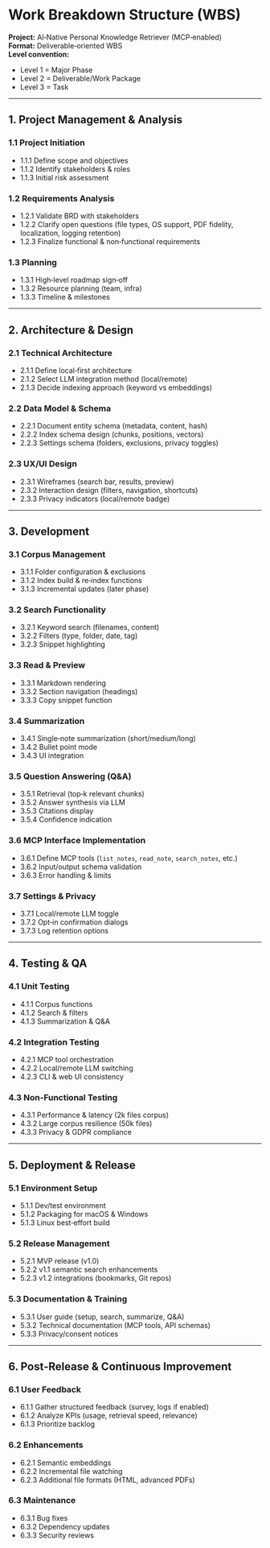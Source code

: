# Work Breakdown Structure (WBS)
**Project:** AI‑Native Personal Knowledge Retriever (MCP‑enabled)  
**Format:** Deliverable‑oriented WBS  
**Level convention:**  
- Level 1 = Major Phase  
- Level 2 = Deliverable/Work Package  
- Level 3 = Task  

---

## 1. Project Management & Analysis
### 1.1 Project Initiation
- 1.1.1 Define scope and objectives
- 1.1.2 Identify stakeholders & roles
- 1.1.3 Initial risk assessment

### 1.2 Requirements Analysis
- 1.2.1 Validate BRD with stakeholders
- 1.2.2 Clarify open questions (file types, OS support, PDF fidelity, localization, logging retention)
- 1.2.3 Finalize functional & non‑functional requirements

### 1.3 Planning
- 1.3.1 High‑level roadmap sign‑off
- 1.3.2 Resource planning (team, infra)
- 1.3.3 Timeline & milestones

---

## 2. Architecture & Design
### 2.1 Technical Architecture
- 2.1.1 Define local‑first architecture
- 2.1.2 Select LLM integration method (local/remote)
- 2.1.3 Decide indexing approach (keyword vs embeddings)

### 2.2 Data Model & Schema
- 2.2.1 Document entity schema (metadata, content, hash)
- 2.2.2 Index schema design (chunks, positions, vectors)
- 2.2.3 Settings schema (folders, exclusions, privacy toggles)

### 2.3 UX/UI Design
- 2.3.1 Wireframes (search bar, results, preview)
- 2.3.2 Interaction design (filters, navigation, shortcuts)
- 2.3.3 Privacy indicators (local/remote badge)

---

## 3. Development
### 3.1 Corpus Management
- 3.1.1 Folder configuration & exclusions
- 3.1.2 Index build & re‑index functions
- 3.1.3 Incremental updates (later phase)

### 3.2 Search Functionality
- 3.2.1 Keyword search (filenames, content)
- 3.2.2 Filters (type, folder, date, tag)
- 3.2.3 Snippet highlighting

### 3.3 Read & Preview
- 3.3.1 Markdown rendering
- 3.3.2 Section navigation (headings)
- 3.3.3 Copy snippet function

### 3.4 Summarization
- 3.4.1 Single‑note summarization (short/medium/long)
- 3.4.2 Bullet point mode
- 3.4.3 UI integration

### 3.5 Question Answering (Q&A)
- 3.5.1 Retrieval (top‑k relevant chunks)
- 3.5.2 Answer synthesis via LLM
- 3.5.3 Citations display
- 3.5.4 Confidence indication

### 3.6 MCP Interface Implementation
- 3.6.1 Define MCP tools (`list_notes`, `read_note`, `search_notes`, etc.)
- 3.6.2 Input/output schema validation
- 3.6.3 Error handling & limits

### 3.7 Settings & Privacy
- 3.7.1 Local/remote LLM toggle
- 3.7.2 Opt‑in confirmation dialogs
- 3.7.3 Log retention options

---

## 4. Testing & QA
### 4.1 Unit Testing
- 4.1.1 Corpus functions
- 4.1.2 Search & filters
- 4.1.3 Summarization & Q&A

### 4.2 Integration Testing
- 4.2.1 MCP tool orchestration
- 4.2.2 Local/remote LLM switching
- 4.2.3 CLI & web UI consistency

### 4.3 Non‑Functional Testing
- 4.3.1 Performance & latency (2k files corpus)
- 4.3.2 Large corpus resilience (50k files)
- 4.3.3 Privacy & GDPR compliance

---

## 5. Deployment & Release
### 5.1 Environment Setup
- 5.1.1 Dev/test environment
- 5.1.2 Packaging for macOS & Windows
- 5.1.3 Linux best‑effort build

### 5.2 Release Management
- 5.2.1 MVP release (v1.0)
- 5.2.2 v1.1 semantic search enhancements
- 5.2.3 v1.2 integrations (bookmarks, Git repos)

### 5.3 Documentation & Training
- 5.3.1 User guide (setup, search, summarize, Q&A)
- 5.3.2 Technical documentation (MCP tools, API schemas)
- 5.3.3 Privacy/consent notices

---

## 6. Post‑Release & Continuous Improvement
### 6.1 User Feedback
- 6.1.1 Gather structured feedback (survey, logs if enabled)
- 6.1.2 Analyze KPIs (usage, retrieval speed, relevance)
- 6.1.3 Prioritize backlog

### 6.2 Enhancements
- 6.2.1 Semantic embeddings
- 6.2.2 Incremental file watching
- 6.2.3 Additional file formats (HTML, advanced PDFs)

### 6.3 Maintenance
- 6.3.1 Bug fixes
- 6.3.2 Dependency updates
- 6.3.3 Security reviews
